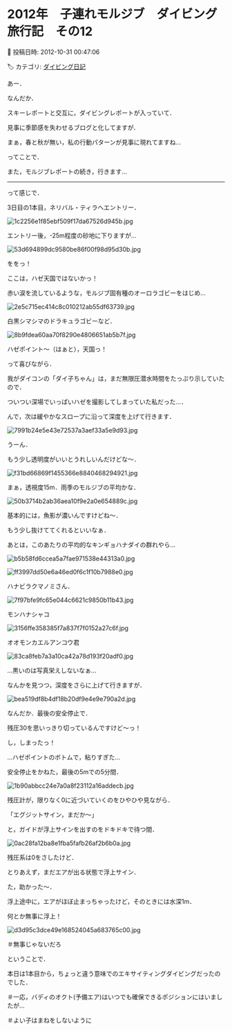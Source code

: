 # 2012年　子連れモルジブ　ダイビング旅行記　その12

📅 投稿日時: 2012-10-31 00:47:06

🏷️ カテゴリ: [ダイビング日記](ce3a7a8d424d112fce83ee85c81a0e344.md)

あー．


なんだか．





スキーレポートと交互に，ダイビングレポートが入っていて．


見事に季節感を失わせるブログと化してますが．





まぁ，春と秋が無い，私の行動パターンが見事に現れてますね…





ってことで．


また，モルジブレポートの続き，行きます…


-------





って感じで．





3日目の1本目，ネリバル・ティラへエントリー．




![1c2256e1f85ebf509f17da67526d945b.jpg](images/1c2256e1f85ebf509f17da67526d945b.jpg)




エントリー後，-25m程度の砂地に下りますが…




![53d694899dc9580be86f00f98d95d30b.jpg](images/53d694899dc9580be86f00f98d95d30b.jpg)




ををっ！


ここは，ハゼ天国ではないかっ！


赤い涙を流しているような，モルジブ固有種のオーロラゴビーをはじめ…




![2e5c715ec414c8c010212ab55df63739.jpg](images/2e5c715ec414c8c010212ab55df63739.jpg)




白黒シマシマのドラキュラゴビーなど．




![8b9fdea60aa70f8290e4806651ab5b7f.jpg](images/8b9fdea60aa70f8290e4806651ab5b7f.jpg)




ハゼポイント～（はぁと），天国っ！


って喜びながら．


我がダイコンの「ダイ子ちゃん」は，まだ無限圧潜水時間をたっぷり示していたので．


ついつい深場でいっぱいハゼを撮影してしまっていた私だった…．





んで，次は緩やかなスロープに沿って深度を上げて行きます．




![7991b24e5e43e72537a3aef33a5e9d93.jpg](images/7991b24e5e43e72537a3aef33a5e9d93.jpg)




うーん．


もう少し透明度がいいとうれしいんだけどな～．




![f31bd66869f1455366e8840468294921.jpg](images/f31bd66869f1455366e8840468294921.jpg)




まぁ，透視度15m．雨季のモルジブの平均かな．




![50b3714b2ab36aea10f9e2a0e654889c.jpg](images/50b3714b2ab36aea10f9e2a0e654889c.jpg)




基本的には，魚影が濃いんですけどね～．


もう少し抜けててくれるといいなぁ．





あとは，このあたりの平均的なキンギョハナダイの群れやら…




![b5b58fd6ccea5a7fae971538e44313a0.jpg](images/b5b58fd6ccea5a7fae971538e44313a0.jpg)









![ff3997dd50e6a46ed0f6c1f10b7988e0.jpg](images/ff3997dd50e6a46ed0f6c1f10b7988e0.jpg)







ハナビラクマノミさん．




![7f97bfe9fc65e044c6621c9850b11b43.jpg](images/7f97bfe9fc65e044c6621c9850b11b43.jpg)







モンハナシャコ




![3156ffe358385f7a837f7f0152a27c6f.jpg](images/3156ffe358385f7a837f7f0152a27c6f.jpg)







オオモンカエルアンコウ君




![83ca8feb7a3a10ca42a78d193f20adf0.jpg](images/83ca8feb7a3a10ca42a78d193f20adf0.jpg)




…黒いのは写真栄えしないなぁ…





なんかを見つつ，深度をさらに上げて行きますが．




![bea519df8b4df18b20df9e4e9e790a2d.jpg](images/bea519df8b4df18b20df9e4e9e790a2d.jpg)




なんだか．最後の安全停止で．


残圧30を思いっきり切っているんですけど～っ！


し，しまったっ！


…ハゼポイントのボトムで，粘りすぎた…





安全停止をかねた，最後の5mでの5分間．




![1b90abbcc24e7a0a8f23112a16addecb.jpg](images/1b90abbcc24e7a0a8f23112a16addecb.jpg)




残圧計が，限りなく0に近づいていくのをひやひや見ながら．


「エグジットサイン，まだか～」


と，ガイドが浮上サインを出すのをドキドキで待つ間．




![0ac28fa12ba8e1fba5fafb26af2b6b0a.jpg](images/0ac28fa12ba8e1fba5fafb26af2b6b0a.jpg)




残圧系は0をさしたけど．


とりあえず，まだエアが出る状態で浮上サイン．


た，助かった～．





浮上途中に，エアがほぼ止まっちゃったけど，そのときには水深1m．


何とか無事に浮上！




![d3d95c3dce49e168524045a683765c00.jpg](images/d3d95c3dce49e168524045a683765c00.jpg)




＃無事じゃないだろ





ということで．


本日は1本目から，ちょっと違う意味でのエキサイティングダイビングだったのでした．


＃一応，バディのオクト(予備エア)はいつでも確保できるポジションにはいましたが…


＃よい子はまねをしないように
